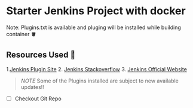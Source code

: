 # Starter Jenkins Project with docker

Note: Plugins.txt is available and pluging will be installed while building
container 🪣

## Resources Used 🧋

1.[Jenkins Plugin Site](https://updates.jenkins.io/download/plugins/) 2. [Jenkins Stackoverflow](https://stackoverflow.com/questions/29328278/installing-jenkins-plugins-to-docker-jenkins) 3. [Jenkins Official Website](https://github.com/jenkinsci/docker/blob/master/README.md#usage-1)

> _NOTE_
> Some of the Plugins installed
> are subject to new available
> updates!!

- [ ] Checkout Git Repo
